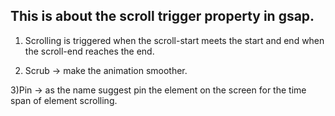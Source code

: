 ## This is about the scroll trigger property in gsap.

1) Scrolling is triggered when the scroll-start meets the start and end when the scroll-end reaches the end.

2) Scrub -> make the animation smoother.

3)Pin -> as the name suggest pin the element on the screen for the time span of element scrolling.
